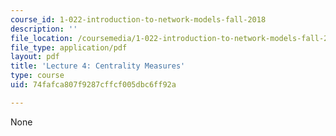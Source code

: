 ```yaml
---
course_id: 1-022-introduction-to-network-models-fall-2018
description: ''
file_location: /coursemedia/1-022-introduction-to-network-models-fall-2018/74fafca807f9287cffcf005dbc6ff92a_MIT1_022F18_lec4.pdf
file_type: application/pdf
layout: pdf
title: 'Lecture 4: Centrality Measures'
type: course
uid: 74fafca807f9287cffcf005dbc6ff92a

---
```

None
